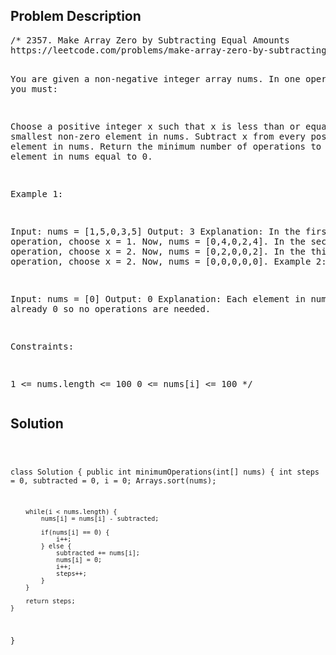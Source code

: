 <!--
<style>
  body { font-family: Arial, sans-serif; }
  .container { max-width: 100%; margin: auto; padding: 20px; }
  .comment-block { background-color: #f9f9f9; padding: 10px; border-left: 5px solid #ccc; max-width: 80%; margin: auto;}
  .code-block { background-color: #f4f4f4; padding: 10px; border: 1px solid #ddd; }
</style>
-->

<div class='container'>
<h2>Problem Description</h2>
<div class='comment-block'>
<pre>
/* 2357. Make Array Zero by Subtracting Equal Amounts
https://leetcode.com/problems/make-array-zero-by-subtracting-equal-amounts/

You are given a non-negative integer array nums. 
In one operation, you must:

Choose a positive integer x such that x is less than or equal 
to the smallest non-zero element in nums.
Subtract x from every positive element in nums.
Return the minimum number of operations to make every element 
in nums equal to 0.


Example 1:

Input: nums = [1,5,0,3,5]
Output: 3
Explanation:
In the first operation, choose x = 1. Now, nums = [0,4,0,2,4].
In the second operation, choose x = 2. Now, nums = [0,2,0,0,2].
In the third operation, choose x = 2. Now, nums = [0,0,0,0,0].
Example 2:

Input: nums = [0]
Output: 0
Explanation: Each element in nums is already 0 so no operations are needed.
 

Constraints:

1 <= nums.length <= 100
0 <= nums[i] <= 100
*/
</pre>
</div>

<h2>Solution</h2>
<div class='code-block'>
<pre><code class='language-java'>

class Solution {
    public int minimumOperations(int[] nums) {
        int steps = 0, subtracted = 0, i = 0;
        Arrays.sort(nums);

        while(i < nums.length) {
            nums[i] = nums[i] - subtracted;

            if(nums[i] == 0) {
                i++;
            } else {
                subtracted += nums[i];
                nums[i] = 0;
                i++;
                steps++;
            }
        }

        return steps;
    }
}
</code></pre>
</div>
</div>
